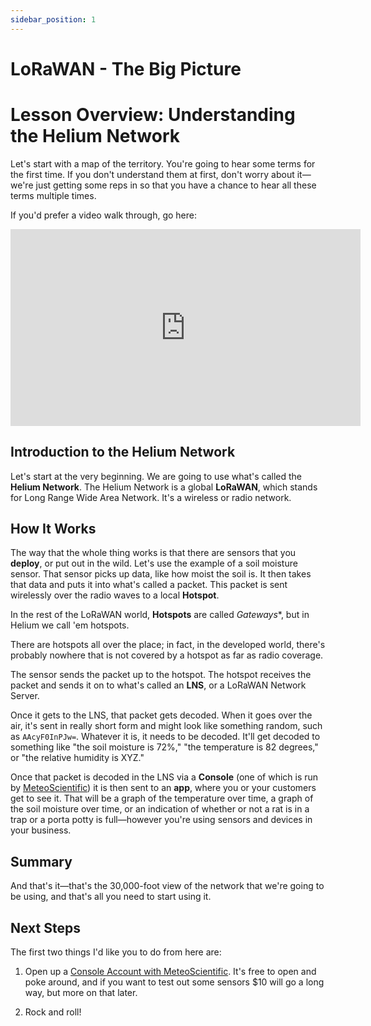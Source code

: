 ```yaml
---
sidebar_position: 1
---
```


# LoRaWAN - The Big Picture

# Lesson Overview: Understanding the Helium Network

Let's start with a map of the territory. You're going to hear some terms for the first time. If you don't understand them at first, don't worry about it—we're just getting some reps in so that you have a chance to hear all these terms multiple times.

If you'd prefer a video walk through, go here:

<iframe width="560" height="315" src="https://www.youtube.com/embed/_VSy5-AQe7E?si=GjTkUVBOlMdWQbLZ" title="YouTube video player" frameborder="0" allow="accelerometer; autoplay; clipboard-write; encrypted-media; gyroscope; picture-in-picture; web-share" referrerpolicy="strict-origin-when-cross-origin" allowfullscreen></iframe>

## Introduction to the Helium Network

Let's start at the very beginning. We are going to use what's called the **Helium Network**. The Helium Network is a global **LoRaWAN**, which stands for Long Range Wide Area Network. It's a wireless or radio network.

## How It Works

The way that the whole thing works is that there are sensors that you **deploy**, or put out in the wild.  Let's use the example of a soil moisture sensor. That sensor picks up data, like how moist the soil is. It then takes that data and puts it into what's called a packet. This packet is sent wirelessly over the radio waves to a local **Hotspot**. 

In the rest of the LoRaWAN world, **Hotspots** are called *Gateways**, but in Helium we call 'em hotspots.

There are hotspots all over the place; in fact, in the developed world, there's probably nowhere that is not covered by a hotspot as far as radio coverage.

The sensor sends the packet up to the hotspot. The hotspot receives the packet and sends it on to what's called an **LNS**, or a LoRaWAN Network Server. 

Once it gets to the LNS, that packet gets decoded. When it goes over the air, it's sent in really short form and might look like something random, such as `AAcyF0InPJw=`. Whatever it is, it needs to be decoded. It'll get decoded to something like "the soil moisture is 72%," "the temperature is 82 degrees," or "the relative humidity is XYZ."

Once that packet is decoded in the LNS via a **Console** (one of which is run by [MeteoScientific](https://console.meteoscientific.com/front/)) it is then sent to an **app**, where you or your customers get to see it. That will be a graph of the temperature over time, a graph of the soil moisture over time, or an indication of whether or not a rat is in a trap or a porta potty is full—however you're using sensors and devices in your business.

## Summary

And that's it—that's the 30,000-foot view of the network that we're going to be using, and that's all you need to start using it.

## Next Steps

The first two things I'd like you to do from here are:

1. Open up a [Console Account with MeteoScientific](https://console.meteoscientific.com/front/login).  It's free to open and poke around, and if you want to test out some sensors $10 will go a long way, but more on that later.  

2. Rock and roll!

